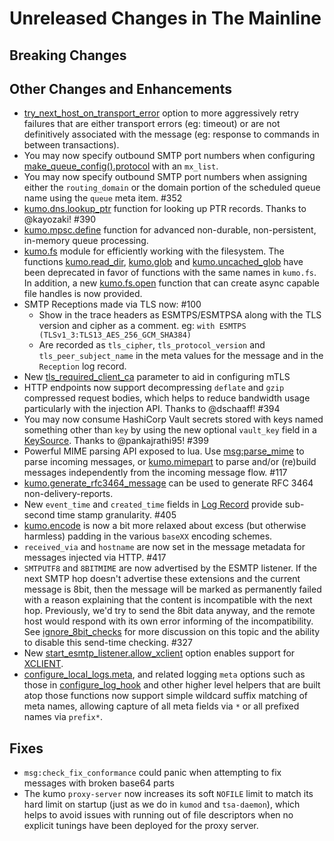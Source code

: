 # Unreleased Changes in The Mainline

## Breaking Changes

## Other Changes and Enhancements

 * [try_next_host_on_transport_error](../reference/kumo/make_egress_path/try_next_host_on_transport_error.md)
   option to more aggressively retry failures that are either transport errors
   (eg: timeout) or are not definitively associated with the message (eg:
   response to commands in between transactions).
 * You may now specify outbound SMTP port numbers when configuring
   [make_queue_config().protocol](../reference/kumo/make_queue_config/protocol.md)
   with an `mx_list`.
 * You may now specify outbound SMTP port numbers when assigning either the
   `routing_domain` or the domain portion of the scheduled queue name using the
   `queue` meta item. #352
 * [kumo.dns.lookup_ptr](../reference/kumo.dns/lookup_ptr.md) function for looking
   up PTR records. Thanks to @kayozaki! #390
 * [kumo.mpsc.define](../reference/kumo.mpsc/define.md) function for advanced
   non-durable, non-persistent, in-memory queue processing.
 * [kumo.fs](../reference/kumo.fs/index.md) module for efficiently working with
   the filesystem.  The functions
   [kumo.read_dir](../reference/kumo/read_dir.md),
   [kumo.glob](../reference/kumo/glob.md) and
   [kumo.uncached_glob](../reference/kumo/uncached_glob.md) have been
   deprecated in favor of functions with the same names in `kumo.fs`.  In
   addition, a new [kumo.fs.open](../reference/kumo.fs/open.md) function that
   can create async capable file handles is now provided.
 * SMTP Receptions made via TLS now: #100
    * Show in the trace headers as ESMTPS/ESMTPSA along with the TLS version
      and cipher as a comment. eg: `with ESMTPS (TLSv1_3:TLS13_AES_256_GCM_SHA384)`
    * Are recorded as `tls_cipher`, `tls_protocol_version` and
      `tls_peer_subject_name` in the meta values for the message and in the
      `Reception` log record.
 * New
   [tls_required_client_ca](../reference/kumo/start_esmtp_listener/tls_required_client_ca.md)
   parameter to aid in configuring mTLS
 * HTTP endpoints now support decompressing `deflate` and `gzip` compressed
   request bodies, which helps to reduce bandwidth usage particularly with the
   injection API. Thanks to @dschaaff! #394
 * You may now consume HashiCorp Vault secrets stored with keys named something
   other than `key` by using the new optional `vault_key` field in a
   [KeySource](../reference/keysource.md). Thanks to @pankajrathi95! #399
 * Powerful MIME parsing API exposed to lua. Use
   [msg:parse_mime](../reference/message/parse_mime.md) to parse incoming
   messages, or [kumo.mimepart](../reference/kumo.mimepart/index.md) to parse
   and/or (re)build messages independently from the incoming message flow. #117
 * [kumo.generate_rfc3464_message](../reference/kumo/generate_rfc3464_message.md)
   can be used to generate RFC 3464 non-delivery-reports.
 * New `event_time` and `created_time` fields in [Log
   Record](../reference/log_record.md) provide sub-second time stamp
   granularity. #405
 * [kumo.encode](../reference/kumo.encode/index.md) is now a bit more relaxed
   about excess (but otherwise harmless) padding in the various
   `baseXX` encoding schemes.
 * `received_via` and `hostname` are now set in the message metadata for
   messages injected via HTTP. #417
 * `SMTPUTF8` and `8BITMIME` are now advertised by the ESMTP listener. If the
   next SMTP hop doesn't advertise these extensions and the current message is
   8bit, then the message will be marked as permanently failed with a reason
   explaining that the content is incompatible with the next hop.  Previously,
   we'd try to send the 8bit data anyway, and the remote host would respond
   with its own error informing of the incompatibility. See
   [ignore_8bit_checks](../reference/kumo/make_egress_path/ignore_8bit_checks.md)
   for more discussion on this topic and the ability to disable this send-time
   checking.  #327
 * New
   [start_esmtp_listener.allow_xclient](../reference/kumo/start_esmtp_listener/allow_xclient.md)
   option enables support for
   [XCLIENT](https://www.postfix.org/XCLIENT_README.html).
 * [configure_local_logs.meta](../reference/kumo/configure_local_logs/meta.md),
   and related logging `meta` options such as those in
   [configure_log_hook](../reference/kumo/configure_log_hook.md) and other
   higher level helpers that are built atop those functions now support simple
   wildcard suffix matching of meta names, allowing capture of all meta fields
   via `*` or all prefixed names via `prefix*`.

## Fixes

 * `msg:check_fix_conformance` could panic when attempting to fix messages with
   broken base64 parts
 * The kumo `proxy-server` now increases its soft `NOFILE` limit to match its
   hard limit on startup (just as we do in `kumod` and `tsa-daemon`), which
   helps to avoid issues with running out of file descriptors when no explicit
   tunings have been deployed for the proxy server.

